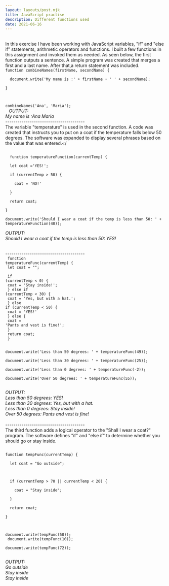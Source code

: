 ```yaml
---
layout: layouts/post.njk
title: JavaScript practise
description: Different functions used
date: 2021-06-16
---
```


<br/>
In this exercise I have been working with JavaScript variables, "if" and "else if" statements, arithmetic operators and functions.
I built a few functions in this assignment and invoked them as needed.
As seen below, the first function outputs a sentence. 
A simple program was created that merges a first and a last name. After that,a return statement was included. 


<code>
function combineNames(firstName, secondName) { <br/>
  document.write('My name is :' + firstName + ' ' + secondName); <br/>
}<br/>

combineNames('Ana', 'Maria');<br/> </code>
<em>OUTPUT:<br/>
 My name is :Ana Maria </em>
<br/>---------------------------------------<br/>
The variable "temperature" is used in the second function. A code was created that instructs you to put on a coat if the temperature falls below 50 degrees. The software was expanded to display several phrases based on the value that was entered.</


<code>
  function temperatureFunction(currentTemp) {<br/>
  let coat ='YES!';<br/>
  if (currentTemp > 50) {<br/>
    coat = 'NO!'<br/>
  }<br/>
  return coat;<br/>
}<br/>
document.write('Should I wear a coat if the temp is less than 50: ' + temperatureFunction(40));</code>

  <em>OUTPUT: <br/>Should I wear a coat if the temp is less than 50: YES!</em>

<br/>---------------------------------------<br/>
<code>
  function temperatureFunc(currentTemp) {<br/>
  let coat = "";<br/>
  <br/>
  if (currentTemp < 0) {<br/>
    coat = 'Stay inside!';<br/>
  } else if (currentTemp < 30) {<br/>
    coat = 'Yes, but with a hat.';<br/>
  } else if (currentTemp < 50) {<br/>
    coat = 'YES!'<br/>
  } else {<br/>
    coat = 'Pants and vest is fine!';<br/>
  }<br/>
  return coat;<br/>
}<br/>
<br/>
document.write('Less than 50 degrees: ' + temperatureFunc(49));<br/>
document.write('Less than 30 degrees: ' + temperatureFunc(25));<br/>
document.write('Less than 0 degrees: ' + temperatureFunc(-2));<br/>
document.write('Over 50 degrees: ' + temperatureFunc(55));<br/> </code>

<em>OUTPUT: <br/>
Less than 50 degrees: YES! <br/>
Less than 30 degrees: Yes, but with a hat.<br/>
Less than 0 degrees: Stay inside!<br/>
Over 50 degrees: Pants and vest is fine!<br/>
</em>
<br/>---------------------------------------<br/>
The third function adds a logical operator to the "Shall I wear a coat?" program. The software defines "if" and "else if" to determine whether you should go or stay inside.

<code>
function tempFunc(currentTemp) {<br/>
  let coat = "Go outside";<br/>
  <br/>
  if (currentTemp > 70 || currentTemp < 20) {<br/>
    coat = "Stay inside";<br/>
  }<br/>
  return coat;<br/>
}<br/>

document.write(tempFunc(50));<br/>
document.write(tempFunc(10));<br/>
document.write(tempFunc(72));<br/>
</code>

<em>OUTPUT: <br/>
Go outside<br/>
Stay inside<br/>
Stay inside<br/>
</em>